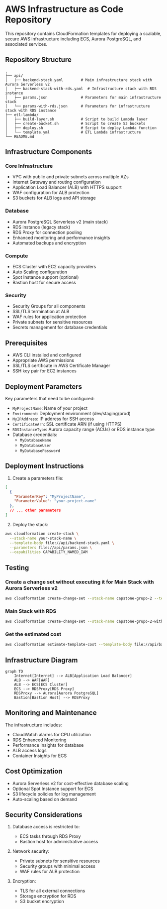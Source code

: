 # AWS Infrastructure as Code Repository

This repository contains CloudFormation templates for deploying a scalable, secure AWS infrastructure including ECS, Aurora PostgreSQL, and associated services.

## Repository Structure

```
.
├── api/
│   ├── backend-stack.yaml        # Main infrastructure stack with Aurora Serverless v2
│   ├── backend-stack-with-rds.yaml  # Infrastructure stack with RDS instance
│   ├── params.json               # Parameters for main infrastructure stack
│   └── params-with-rds.json      # Parameters for infrastructure stack with RDS instance
├── etl-lambda/
│   ├── build-layer.sh            # Script to build Lambda layer
│   ├── create-bucket.sh          # Script to create S3 buckets
│   ├── deploy.sh                 # Script to deploy Lambda function
│   └── template.yml              # ETL Lambda infrastructure
└── README.md
```

## Infrastructure Components

### Core Infrastructure
- VPC with public and private subnets across multiple AZs
- Internet Gateway and routing configuration
- Application Load Balancer (ALB) with HTTPS support
- WAF configuration for ALB protection
- S3 buckets for ALB logs and API storage

### Database
- Aurora PostgreSQL Serverless v2 (main stack)
- RDS instance (legacy stack)
- RDS Proxy for connection pooling
- Enhanced monitoring and performance insights
- Automated backups and encryption

### Compute
- ECS Cluster with EC2 capacity providers
- Auto Scaling configuration
- Spot Instance support (optional)
- Bastion host for secure access

### Security
- Security Groups for all components
- SSL/TLS termination at ALB
- WAF rules for application protection
- Private subnets for sensitive resources
- Secrets management for database credentials

## Prerequisites

- AWS CLI installed and configured
- Appropriate AWS permissions
- SSL/TLS certificate in AWS Certificate Manager
- SSH key pair for EC2 instances

## Deployment Parameters

Key parameters that need to be configured:

- `MyProjectName`: Name of your project
- `Environment`: Deployment environment (dev/staging/prod)
- `MyIPAddress`: IP address for SSH access
- `CertificateArn`: SSL certificate ARN (if using HTTPS)
- `RDSInstanceType`: Aurora capacity range (ACUs) or RDS instance type
- Database credentials:
  - `MyDatabaseName`
  - `MyDatabaseUser`
  - `MyDatabasePassword`

## Deployment Instructions

1. Create a parameters file:

```json
[
  {
    "ParameterKey": "MyProjectName",
    "ParameterValue": "your-project-name"
  },
  // ... other parameters
]
```

2. Deploy the stack:
```bash
aws cloudformation create-stack \
  --stack-name your-stack-name \
  --template-body file://api/backend-stack.yaml \
  --parameters file://api/params.json \
  --capabilities CAPABILITY_NAMED_IAM
```

## Testing

### Create a change set without executing it for Main Stack with Aurora Serverless v2
```bash
aws cloudformation create-change-set --stack-name capstone-grupo-2 --template-body file://api/backend-stack.yaml --parameters file://api/params.json --capabilities CAPABILITY_IAM CAPABILITY_NAMED_IAM --change-set-name validation-test --change-set-type CREATE
```

### Main Stack with RDS
```bash
aws cloudformation create-change-set --stack-name capstone-grupo-2-with-rds --template-body file://api/backend-stack-with-rds.yaml --parameters file://api/params-with-rds.json --capabilities CAPABILITY_IAM CAPABILITY_NAMED_IAM --change-set-name validation-test-with-rds --change-set-type CREATE
```

### Get the estimated cost
```bash
aws cloudformation estimate-template-cost --template-body file://api/backend-stack.yaml --parameters file://api/params.json
```

## Infrastructure Diagram

```mermaid
graph TD
    Internet[Internet] --> ALB[Application Load Balancer]
    ALB --> WAF[WAF]
    ALB --> ECS[ECS Cluster]
    ECS --> RDSProxy[RDS Proxy]
    RDSProxy --> Aurora[Aurora PostgreSQL]
    Bastion[Bastion Host] --> RDSProxy
```

## Monitoring and Maintenance

The infrastructure includes:
- CloudWatch alarms for CPU utilization
- RDS Enhanced Monitoring
- Performance Insights for database
- ALB access logs
- Container Insights for ECS

## Cost Optimization

- Aurora Serverless v2 for cost-effective database scaling
- Optional Spot Instance support for ECS
- S3 lifecycle policies for log management
- Auto-scaling based on demand

## Security Considerations

1. Database access is restricted to:
   - ECS tasks through RDS Proxy
   - Bastion host for administrative access

2. Network security:
   - Private subnets for sensitive resources
   - Security groups with minimal access
   - WAF rules for ALB protection

3. Encryption:
   - TLS for all external connections
   - Storage encryption for RDS
   - S3 bucket encryption

